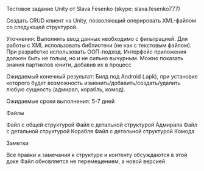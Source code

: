 Тестовое задание Unity от Slava Fesenko (skype: slava.fesenko777)

Создать CRUD клиент на Unity, позволяющий оперировать XML-файлом со следующей структурой. 

Уточнения:
Выполнять ввод данных необходимо с фильтрацией.
Для работы с XML использовать библиотеки (не как с текстовым файлом).
При разработке использовать ООП-подход.
Интерфейс приложения должен быть не голым, но и не сильно вычурным.
Можно показать знания партиклов юнити, добавив их в процесс


Ожидаемый конечный результат:
Билд под Android (.apk), при установке которого будет возможность изменить/добавить/создать/удалить любую сущность (адмирал, корабль, комод).

Ожидаемые сроки выполнения: 5-7 дней

Файлы

Файл с общей структурой
Файл с детальной структурой Адмирала
Файл с детальной структурой Корабля
Файл с детальной структурой Комода


Заметки

Все правки и замечания к структуре и контенту обсуждаются в этой доке
Файл обновляется не перемещением, а новой версией


